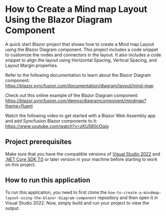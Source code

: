 # How to Create a Mind map Layout Using the Blazor Diagram Component

A quick start Blazor project that shows how to create a Mind map Layout using the Blazor Diagram component. This project includes a code snippet to customize the nodes and connectors in the layout. It also includes a code snippet to align the layout using Horizontal Spacing, Vertical Spacing, and Layout Margin properties.
 
Refer to the following documentation to learn about the Blazor Diagram component: 
https://blazor.syncfusion.com/documentation/diagram/layout/mind-map

Check out this online example of the Blazor Diagram component:
https://blazor.syncfusion.com/demos/diagramcomponent/mindmap?theme=fluent

Watch the following video to get started with a Blazor Web Assembly app and add Syncfusion Blazor components to it:
https://www.youtube.com/watch?v=zKU580cOqjg

## Project prerequisites
Make sure that you have the compatible versions of [Visual Studio 2022](https://visualstudio.microsoft.com/downloads/ ) and [.NET Core SDK 7.0](https://dotnet.microsoft.com/en-us/download/dotnet/7.0) or later version in your machine before starting to work on this project.

## How to run this application
To run this application, you need to first clone the `how-to-create-a-mindmap-layout-using-the-blazor-diagram-component` repository and then open it in Visual Studio 2022. Now, simply build and run your project to view the output.
